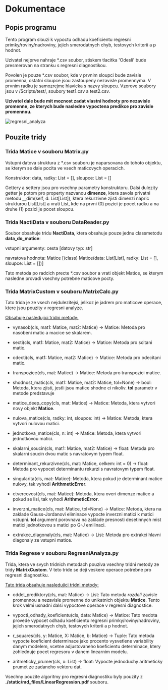 # Dokumentace

## Popis programu

Tento program slouzi k vypoctu odhadu koeficientu regresni primky/roviny/nadroviny, jejich smerodatnych chyb, testovych kriterii a p hodnot.

Uzivatel nejprve nahraje *.csv soubor, stiskem tlacitka 'Odesli' bude presmerovan na stranku s regresni diagnostikou.

Povolen je pouze *.csv soubor, kde v prvnim sloupci bude zavisle promenna, ostatni sloupce jsou zastoupeny nezavisle promennyma. V prvnim radku je samozrejme hlavicka s nazvy sloupcu. Vzorove soubory jsou v /Scripts/test/, soubory test1.csv a test2.csv.

**Uzivatel dale bude mit moznost zadat vlastni hodnoty pro nezavisle promenne, ze kterych bude nasledne vypoctena predikce pro zavisle promennou.**

![regresni_analyza](https://user-images.githubusercontent.com/7679763/146684861-900975ce-f1a6-4e52-ba1d-c8085fdb65a5.gif)

## Pouzite tridy

### Trida Matice v souboru Matrix.py

Vstupni datova struktura z *.csv souboru je naparsovana do tohoto objektu, se kterym se dale pocita ve vsech maticovych operacich.

Konstruktor: data, radky: List = [], sloupce: List = []

Gettery a settery jsou pro vsechny parametry konstruktoru. Dalsi dulezity getter je potom pro property nazvanou **dimenze**, ktera zavola privatni metodu __dim(self, d: List[List]), ktera rekurzivne zjisti dimenzi napric strukturou List[List] a vrati List, kde na prvni (0) pozici je pocet radku a na druhe (1) pozici je pocet sloupcu.

### Trida NactiData v souboru DataReader.py

Soubor obsahuje tridu **NactiData**, ktera obsahuje pouze jednu classmetodu **data_do_matice**:

vstupni argumenty: cesta [datovy typ: str]

navratova hodnota: Matice [(class) Matice(data: List[List], radky: List = [], sloupce: List = [])]

Tato metoda po radcich precte *.csv soubor a vrati objekt Matice, se kterym nasledne provadi vsechny potrebne maticove pocty.

### Trida MatrixCustom v souboru MatrixCalc.py

Tato trida je ze vsech nejdulezitejsi, jelikoz je jadrem pro maticove operace, ktere jsou pouzity v regresni analyze. 

<ins>Obsahuje nasledujici tridni metody:</ins>

* vynasob(cls, mat1: Matice, mat2: Matice) -> Matice: Metoda pro nasobeni matic a macice se skalarem.

* secti(cls, mat1: Matice, mat2: Matice) -> Matice: Metoda pro scitani matic.

* odecti(cls, mat1: Matice, mat2: Matice) -> Matice: Metoda pro odecitani matic.

* transpozice(cls, mat: Matice) -> Matice: Metoda pro transpozici matice.

* shodnost_matic(cls, mat1: Matice, mat2: Matice, tol=None) -> bool: Metoda, ktera zjisti, jestli jsou matice shodne ci nikoliv. **tol** parametr v metode predstavuje 

* matice_deep_copy(cls, mat: Matice) -> Matice: Metoda, ktera vytvori novy objekt **Matice**.

* nulova_matice(cls, radky: int, sloupce: int) -> Matice: Metoda, ktera vytvori nulovou matici.

* jednotkova_matice(cls, n: int) -> Matice: Metoda, ktera vytvori jednotkovou matici.

* skalarni_soucin(cls, mat1: Matice, mat2: Matice) -> float: Metoda pro skalarni soucin dvou matic s navratovym typem float.

* determinant_rekurzivne(cls, mat: Matice, celkem: int = 0) -> float: Metoda pro vypocet determinantu rekurzi s navratovym typem float.

* singularita(cls, mat: Matice): Metoda, ktera pokud je determinant matice nulovy, tak vyhodi **ArithmeticError**.

* ctvercovost(cls, mat: Matice): Metoda, ktera overi dimenze matice a pokud se lisi, tak vyhodi **ArithmeticError**.

* inverzni_matice(cls, mat: Matice, tol=None) -> Matice: Metoda, ktera na zaklade Gauss-Jordanovi eliminace vypocte inverzni matici k matici vstupni. **tol** argument porovnava na zaklade presnosti desetinnych mist matici jednotkovou s matici po G-J emilinaci.

* extrakce_diagonaly(cls, mat: Matice) -> List: Metoda pro extrakci hlavni diagonaly ze vstupni matice.


### Trida Regrese v souboru RegresniAnalyza.py

Trida, ktera ve svych tridnich metodach pouziva vsechny tridni metody ze tridy **MatrixCustom**. V teto tride se deji veskere operace potrebne pro regresni diagnostiku.

<ins>Tato trida obsahuje nasledujici tridni metody:</ins>

* oddel_prediktory(cls, mat: Matice) -> List: Tato metoda *rozdeli* zavisle promennou a nezavisle promenne do unikatnich objektu **Matice**. Tento krok velmi usnadni dalsi vypoctove operace v regresni diagnostice.

* vypocti_odhady_koeficientu(cls, data: Matice) -> Matice: Tato medota provede vypocet odhadu koeficientu regresni primky/roviny/nadroviny, jejich smerodatnych chyb, testovych kriterii a p hodnot.

* r_squares(cls, y: Matice, X: Matice, b: Matice) -> Tuple: Tato metoda vypocte koeficient determinace jako procento vysvetlene variability danym modelem, vcetne adjustovaneho koeficientu determinace, ktery zohlednuje pocet regresoru v danem linearnim modelu.

* aritmeticky_prumer(cls, x: List) -> float: Vypocte jednoduchy aritmeticky prumet ze zadaneho vektoru dat.

Vsechny pouzite algoritmy pro regresni diagnostiku byly pouzity z **./static/md_files/LinearRegression.pdf** souboru.

<!-- Vsechny pouzite algoritmy pro regresni diagnostiku byly pouzity z [tohoto zdroje](./LinearRegression.pdf). -->
